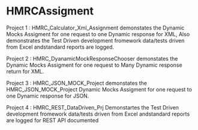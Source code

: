 # HMRCAssigment

Project 1 : HMRC_Calculator_Xml_Assignment demonstates the Dynamic Mocks Assigment for one request to one Dynamic response for XML, Also
demonstrates the Test Driven development fromework data/tests driven from Excel andstandard reports are logged.



Project 2 : HMRC_DyanamicMockResponseChooser demonstates the  Dynamic Mocks Assigment for one request to Many Dynamic response return for XML.


Project 3 : HMRC_JSON_MOCK_Project demonstates the HMRC_JSON_MOCK_Project  Dynamic Mocks Assigment for one request to one Dynamic response for JSON.

Project 4 : HMRC_REST_DataDriven_Prj Demonstartes the Test Driven development fromework data/tests driven from Excel andstandard reports are logged for REST API documented
